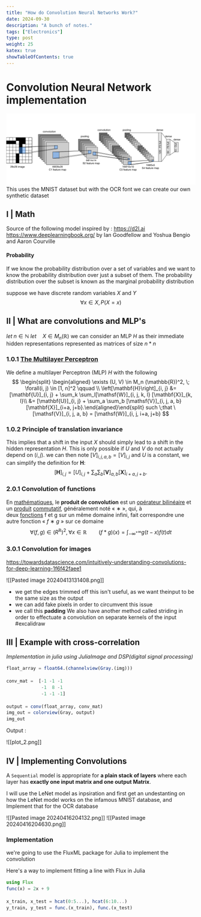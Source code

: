 ```yaml
---
title: "How do Convolution Neural Networks Work?"
date: 2024-09-30
description: "A bunch of notes."
tags: ["Electronics"]
type: post
weight: 25
katex: true
showTableOfContents: true
---
```



# Convolution Neural Network implementation
![](convex.png) 
This uses the MNIST dataset but with the OCR font we can create our own synthetic dataset
## I | Math
Source of the following model inspired by : 
https://d2l.ai
https://www.deeplearningbook.org/  by Ian Goodfellow and Yoshua Bengio and Aaron Courville
#### Probability
If we know the probability distribution over a set of variables and we want
to know the probability distribution over just a subset of them. The probability
distribution over the subset is known as the marginal probability distribution

suppose we have discrete random variables $X$ and $Y$
$$ \forall x \in X,P(X = x) $$
## II | What are convolutions and MLP's
$let \; n \in \mathbb {N}$ 
$let \quad X \in M_n (\mathbb{R})$
we can consider an MLP $H$ as their immediate hidden representations represented as matrices of size $n * n$

### 1.0.1 [The Multilayer Perceptron](https://towardsai.net/p/machine-learning/the-multilayer-perceptron-built-and-implemented-from-scratch)
We define a multilayer Perceptron (MLP) $H$ with the following
$$
\begin{split}
\begin{aligned} 
\exists (U, V) \in  M_n (\mathbb{R})^2, \;
\forall(i, j) \in [1, n]^2 \qquad
\\
\left[\mathbf{H}\right]_{i, j} &= [\mathbf{U}]_{i, j} + \sum_k \sum_l[\mathsf{W}]_{i, j, k, l}  [\mathbf{X}]_{k, l}\\ &=  [\mathbf{U}]_{i, j} +
\sum_a \sum_b [\mathsf{V}]_{i, j, a, b}  [\mathbf{X}]_{i+a, j+b}.\end{aligned}\end{split}
such \;that \
[\mathsf{V}]_{i, j, a, b} = [\mathsf{W}]_{i, j, i+a, j+b}
$$
### 1.0.2 Principle of translation invariance

This implies that a shift in the input $X$ should simply lead to a shift in the hidden representation $H$. This is only possible if $U$ and $V$ do not actually depend on $(i,j)$. we can then note $[V]_{i,j,a,b}=[V]_{i,j}$ and $U$ is a constant, we can simplify the definition for $\mathbf{H}$:
$$[\mathbf{H}]_{i, j} = [U]_{i,j} + \sum_a\sum_b [\mathbf{V}]_{a,b}[\mathbf{X}]_{i+a,j+b}.$$

### 2.0.1 Convolution of functions
En [mathématiques](https://fr.wikipedia.org/wiki/Math%C3%A9matiques "Mathématiques"), le **produit de convolution** est un [opérateur bilinéaire](https://fr.wikipedia.org/wiki/Application_bilin%C3%A9aire "Application bilinéaire") et un [produit](https://fr.wikipedia.org/wiki/Produit_(math%C3%A9matiques) "Produit (mathématiques)") [commutatif](https://fr.wikipedia.org/wiki/Commutativit%C3%A9 "Commutativité"), généralement noté « ∗ », qui, à deux [fonctions](https://fr.wikipedia.org/wiki/Fonction_(math%C3%A9matiques) "Fonction (mathématiques)") f et g sur un même domaine infini, fait correspondre une autre fonction « _f_ ∗ _g_ » sur ce domaine
$$
\forall (f,g) \in {\mathbb (R}^{\mathbb{R}})^2, \forall x \in \mathbb{R} \qquad
(f*g)(x) = \int_{-\infty}^{_{+\infty}} g(t-x)f(t)dt
$$

### 3.0.1 Convolution for images
https://towardsdatascience.com/intuitively-understanding-convolutions-for-deep-learning-1f6f42faee1

![[Pasted image 20240413131408.png]]
- we get the edges trimmed off this isn't useful, as we want theinput to be the same size as the output
- we can add fake pixels in order to circumvent this issue
- we call this **padding**
We also have another method called striding in order to effectuate a convolution on separate kernels of the input
#excalidraw 

## III | Example with cross-correlation

*Implementation in julia using JuliaImage and DSP(digital signal processing)* 

```julia
float_array = float64.(channelview(Gray.(img)))

conv_mat =  [-1 -1 -1
             -1  8 -1
             -1 -1 -1]

output = conv(float_array, conv_mat)
img_out = colorview(Gray, output)
img_out
```

Output :

![[plot_2.png]] 

## IV | Implementing Convolutions

A `Sequential` model is appropriate for **a plain stack of layers** where each layer has **exactly one input matrix and one output Matrix**.

I will use the LeNet model as inpsiration and first get an undestanting on how the LeNet model works on the infamous MNIST database, and Implement that for the OCR database


![[Pasted image 20240416204132.png]]
![[Pasted image 20240416204630.png]]

### Implementation
we're going to use the FluxML package for Julia to implement the convolution

Here's a way to implement fitting a line with Flux in Julia
```julia
using Flux
func(x) = 2x + 9

x_train, x_test = hcat(0:5...), hcat(6:10...)
y_train, y_test = func.(x_train), func.(x_test)
```